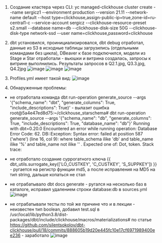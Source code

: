 1. Создание кластера через CLI:
yc managed-clickhouse cluster create --name sergicz1 --environment production --version 21.11 --network-name default --host type=clickhouse,assign-public-ip=true,zone-id=ru-central1-c --service-account sergicz --clickhouse-resource-preset s2.small --database name=db --clickhouse-disk-size 50G --clickhouse-disk-type network-ssd --user name=clickhouse,password=clickhouse

2. dbt установился, проинициализировался, dbt debug отработал, данные из S3 в исходные таблицы загрузились (отдельными командами без цикла), DBeaver к базе подключился, модели из Stage и Star отработали - вьюшки и витрина создалась, запросы к витрине выполнились. Результаты запросов в Q2.1.jpg, Q3.3.jpg, Q4.2jpg
![image](https://user-images.githubusercontent.com/98316269/150785865-7caf5cb3-ae66-466e-bcaf-ec6914aedc90.png)
![image](https://user-images.githubusercontent.com/98316269/150785958-f1d449a8-9b94-48a9-8096-ff5ce843d633.png)
![image](https://user-images.githubusercontent.com/98316269/150786007-57c3eedf-a0dd-422b-b810-15fcb84076ce.png)

3. Profiles.yml имеет такой вид:
![image](https://user-images.githubusercontent.com/98316269/150786144-3cfe5972-5d47-46c0-a3ee-d2db92b6f1bc.png)
     
4. Обнаруженные проблемы:
- не отработала команда dbt run-operation generate_source --args '{"schema_name": "dbt", "generate_columns": True, "include_descriptions": True}' - вылазит ошибка
root@5a4e47ed8d75:~/clickhouse_starschema# dbt run-operation generate_source --args '{"schema_name": "db", "generate_columns": True, "include_descriptions": True, "database_name": "db"}'
Running with dbt=0.20.0
Encountered an error while running operation: Database Error
  Code: 62.
  DB::Exception: Syntax error: failed at position 587 ('where') (line 16, col 9): where table_schema ilike 'db'
          and table_name ilike '%'
          and table_name not ilike ''
  . Expected one of: Dot, token. Stack trace:
  
- не отработало создание суррогатного ключа {{ dbt_utils.surrogate_key(['LO_CUSTKEY', 'C_CUSTKEY', 'S_SUPPKEY']) }} - ругается на регистр функции md5, а после исправления на MD5  на тип string, дальше копаться не стал

- не отрабатывало dbt docs generate - ругался на несколько баз в каталоге, исправил удалением строки database:db в sources.yml
![image](https://user-images.githubusercontent.com/98316269/150785530-a11d0127-121f-4b2d-ad64-00b5ef520c77.png)

- не отрабатывали тесты по той же причине что и в лекции - неизвестен тип boolean, добавил test.sql в /usr/local/lib/python3.8/dist-packages/dbt/include/clickhouse/macros/materializations# по статье https://github.com/silentsokolov/dbt-clickhouse/pull/18/commits/888605b19d20e445fc10e17cf6971989400ee236 - заработало
![image](https://user-images.githubusercontent.com/98316269/150785322-4cca167e-3981-42b1-bc42-db8b263c2690.png)
